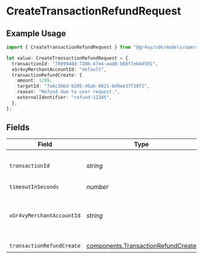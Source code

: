 # CreateTransactionRefundRequest

## Example Usage

```typescript
import { CreateTransactionRefundRequest } from "@gr4vy/sdk/models/operations";

let value: CreateTransactionRefundRequest = {
  transactionId: "7099948d-7286-47e4-aad8-b68f7eb44591",
  xGr4vyMerchantAccountId: "default",
  transactionRefundCreate: {
    amount: 1299,
    targetId: "7a6c366d-9205-45ab-8021-0d9ee37f20f2",
    reason: "Refund due to user request.",
    externalIdentifier: "refund-12345",
  },
};
```

## Fields

| Field                                                                                    | Type                                                                                     | Required                                                                                 | Description                                                                              | Example                                                                                  |
| ---------------------------------------------------------------------------------------- | ---------------------------------------------------------------------------------------- | ---------------------------------------------------------------------------------------- | ---------------------------------------------------------------------------------------- | ---------------------------------------------------------------------------------------- |
| `transactionId`                                                                          | *string*                                                                                 | :heavy_check_mark:                                                                       | N/A                                                                                      | 7099948d-7286-47e4-aad8-b68f7eb44591                                                     |
| `timeoutInSeconds`                                                                       | *number*                                                                                 | :heavy_minus_sign:                                                                       | N/A                                                                                      |                                                                                          |
| `xGr4vyMerchantAccountId`                                                                | *string*                                                                                 | :heavy_minus_sign:                                                                       | The ID of the merchant account to use for this request.                                  | default                                                                                  |
| `transactionRefundCreate`                                                                | [components.TransactionRefundCreate](../../models/components/transactionrefundcreate.md) | :heavy_check_mark:                                                                       | N/A                                                                                      |                                                                                          |